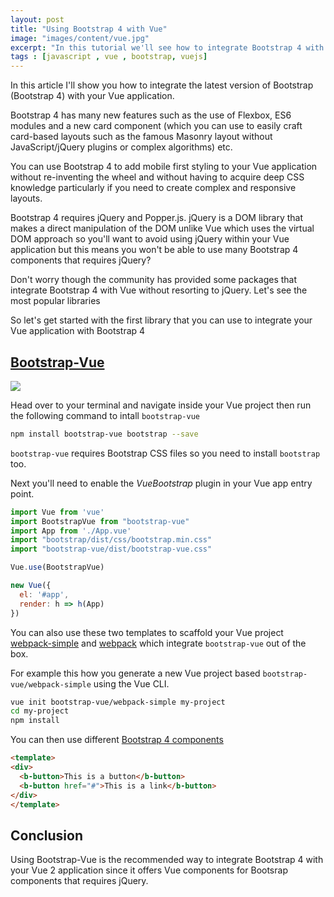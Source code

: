 ```yaml
---
layout: post
title: "Using Bootstrap 4 with Vue"
image: "images/content/vue.jpg"
excerpt: "In this tutorial we'll see how to integrate Bootstrap 4 with a Vue 2.x application without using jQuery" 
tags : [javascript , vue , bootstrap, vuejs] 
---
```


In this article I'll show you how to integrate the latest version of Bootstrap (Bootstrap 4) with your Vue application.

Bootstrap 4 has many new features such as the use of Flexbox, ES6 modules and a new card component (which you can use to easily craft card-based layouts such as the famous Masonry layout without JavaScript/jQuery plugins or complex algorithms) etc.

You can use Bootstrap 4 to add mobile first styling to your Vue application without re-inventing the wheel and without having to acquire deep CSS knowledge  particularly if you need to create complex and responsive layouts.

Bootstrap 4 requires jQuery and Popper.js. jQuery is a DOM library that makes a direct manipulation of the DOM unlike Vue which uses the virtual DOM approach so you'll want to avoid using jQuery within your Vue application but this means you won't be able to use many Bootstrap 4 components that requires jQuery?

Don't worry though the community has provided some packages that integrate Bootstrap 4 with Vue  without resorting to jQuery. Let's see the most popular libraries 
 
So let's get started with the first library that you can use to integrate your Vue application with Bootstrap 4

 
## [Bootstrap-Vue](https://bootstrap-vue.js.org/)
  ![](https://screenshotscdn.firefoxusercontent.com/images/030f06e4-c4cc-4e09-aa12-e8843bc4192a.png) 



Head over to your terminal and navigate inside your Vue project then run the following command to intall `bootstrap-vue`

```bash
npm install bootstrap-vue bootstrap --save
```
`bootstrap-vue` requires Bootstrap CSS files so you need to install `bootstrap` too.

Next you'll need to enable the *VueBootstrap* plugin in your  Vue app entry point.

```js
import Vue from 'vue'
import BootstrapVue from "bootstrap-vue"
import App from './App.vue'
import "bootstrap/dist/css/bootstrap.min.css"
import "bootstrap-vue/dist/bootstrap-vue.css"

Vue.use(BootstrapVue)

new Vue({
  el: '#app',
  render: h => h(App)
})
```

You can also use these two templates to scaffold your Vue project  [webpack-simple](https://github.com/bootstrap-vue/webpack-simple) and [webpack](https://github.com/bootstrap-vue/webpack) which integrate `bootstrap-vue` out of the box.

For example this how you generate a new Vue project based `bootstrap-vue/webpack-simple` using the Vue CLI.
 
```bash
vue init bootstrap-vue/webpack-simple my-project
cd my-project 
npm install
```

You can then use different [Bootstrap 4 components](https://bootstrap-vue.js.org/docs/components/)

```html
<template>
<div>
  <b-button>This is a button</b-button>
  <b-button href="#">This is a link</b-button>
</div>
</template>
```

## Conclusion

Using Bootstrap-Vue is the recommended way to integrate Bootstrap 4 with your Vue 2 application since it offers Vue components for Bootsrap components that requires jQuery.
